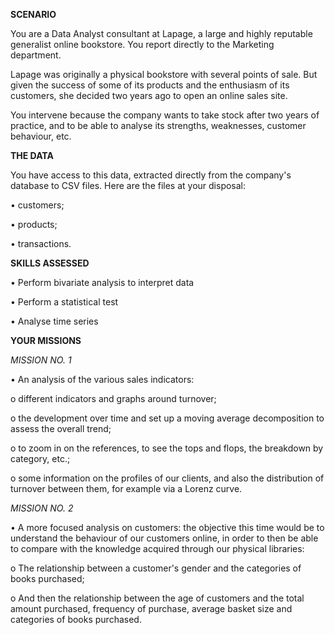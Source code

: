 **SCENARIO**

You are a Data Analyst consultant at Lapage, a large and highly reputable generalist online bookstore. You report directly to the Marketing department.

Lapage was originally a physical bookstore with several points of sale. But given the success of some of its products and the enthusiasm of its customers, she decided two years ago to open an online sales site. 

You intervene because the company wants to take stock after two years of practice, and to be able to analyse its strengths, weaknesses, customer behaviour, etc.

**THE DATA**

You have access to this data, extracted directly from the company's database to CSV files. Here are the files at your disposal:

•	customers;

•	products;

•	transactions.

**SKILLS ASSESSED**

•	Perform bivariate analysis to interpret data

•	Perform a statistical test

•	Analyse time series

**YOUR MISSIONS**

*MISSION NO. 1*

•	An analysis of the various sales indicators:

  o	different indicators and graphs around turnover;

  o	the development over time and set up a moving average decomposition to assess the overall trend;

  o	to zoom in on the references, to see the tops and flops, the breakdown by category, etc.;

  o	some information on the profiles of our clients, and also the distribution of turnover between them, for example via a Lorenz curve.

*MISSION NO. 2*

•	A more focused analysis on customers: the objective this time would be to understand the behaviour of our customers online, in order to then be able to compare with the knowledge acquired through our physical libraries:

  o	The relationship between a customer's gender and the categories of books purchased;

  o	And then the relationship between the age of customers and the total amount purchased, frequency of purchase, average basket size and categories of books purchased.

